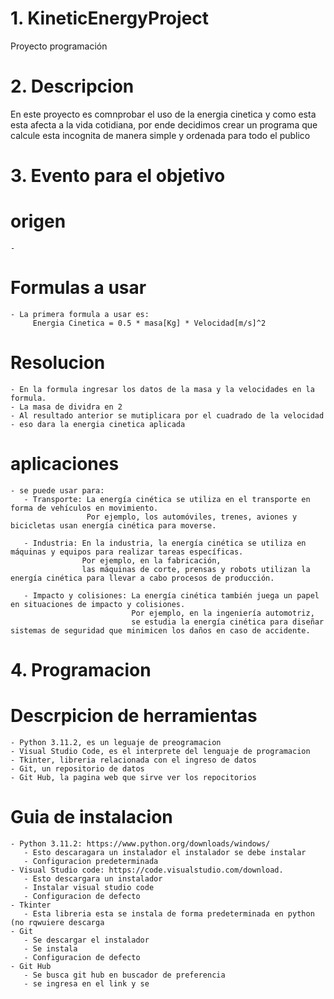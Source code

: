 # 1. KineticEnergyProject
Proyecto programación 

# 2. Descripcion
En este proyecto es comnprobar el uso de la energia cinetica y como esta esta afecta a la vida cotidiana,
por ende decidimos crear un programa que calcule esta incognita de manera simple y ordenada para todo el publico

# 3. Evento para el objetivo
 # origen 
    - 
 # Formulas a usar
    - La primera formula a usar es:
         Energia Cinetica = 0.5 * masa[Kg] * Velocidad[m/s]^2
 # Resolucion
    - En la formula ingresar los datos de la masa y la velocidades en la formula.
    - La masa de dividra en 2 
    - Al resultado anterior se mutiplicara por el cuadrado de la velocidad 
    - eso dara la energia cinetica aplicada
 # aplicaciones
    - se puede usar para:
       - Transporte: La energía cinética se utiliza en el transporte en forma de vehículos en movimiento. 
                     Por ejemplo, los automóviles, trenes, aviones y bicicletas usan energía cinética para moverse.
                     
       - Industria: En la industria, la energía cinética se utiliza en máquinas y equipos para realizar tareas específicas. 
                    Por ejemplo, en la fabricación, 
                    las máquinas de corte, prensas y robots utilizan la energía cinética para llevar a cabo procesos de producción.
                    
       - Impacto y colisiones: La energía cinética también juega un papel en situaciones de impacto y colisiones. 
                               Por ejemplo, en la ingeniería automotriz, 
                               se estudia la energía cinética para diseñar sistemas de seguridad que minimicen los daños en caso de accidente.
 
 
# 4. Programacion
  # Descrpicion de herramientas
    - Python 3.11.2, es un leguaje de preogramacion
    - Visual Studio Code, es el interprete del lenguaje de programacion 
    - Tkinter, libreria relacionada con el ingreso de datos
    - Git, un repositorio de datos 
    - Git Hub, la pagina web que sirve ver los repocitorios  
   # Guia de instalacion
    - Python 3.11.2: https://www.python.org/downloads/windows/
       - Esto descaragara un instalador el instalador se debe instalar
       - Configuracion predeterminada
    - Visual Studio code: https://code.visualstudio.com/download. 
       - Esto descargara un instalador  
       - Instalar visual studio code
       - Configuracion de defecto
    - Tkinter
       - Esta libreria esta se instala de forma predeterminada en python (no rqwuiere descarga
    - Git
       - Se descargar el instalador 
       - Se instala 
       - Configuracion de defecto
    - Git Hub
       - Se busca git hub en buscador de preferencia
       - se ingresa en el link y se 





